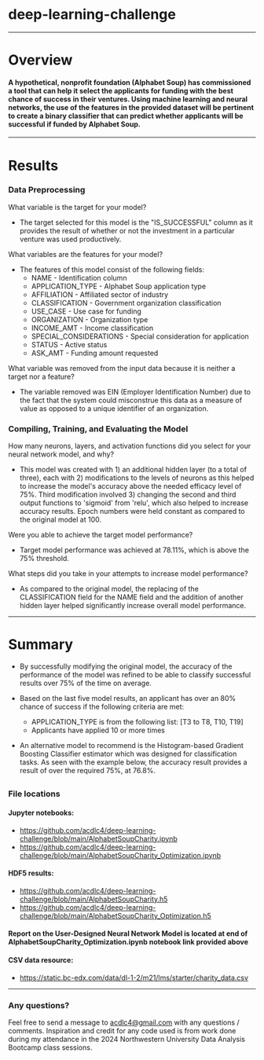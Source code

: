 # deep-learning-challenge 
---
# Overview

#### A hypothetical, nonprofit foundation (Alphabet Soup) has commissioned a tool that can help it select the applicants for funding with the best chance of success in their ventures. Using machine learning and neural networks, the use of the features in the provided dataset will be pertinent to create a binary classifier that can predict whether applicants will be successful if funded by Alphabet Soup.
---
# Results

### Data Preprocessing
What variable is the target for your model?
- The target selected for this model is the "IS_SUCCESSFUL" column as it provides the result of whether or not the investment in a particular venture was used productively.

What variables are the features for your model?
- The features of this model consist of the following fields:
  - NAME - Identification column
  - APPLICATION_TYPE - Alphabet Soup application type
  - AFFILIATION - Affiliated sector of industry
  - CLASSIFICATION - Government organization classification
  - USE_CASE - Use case for funding
  - ORGANIZATION - Organization type
  - INCOME_AMT - Income classification
  - SPECIAL_CONSIDERATIONS - Special consideration for application
  - STATUS - Active status
  - ASK_AMT - Funding amount requested

What variable was removed from the input data because it is neither a target nor a feature?
- The variable removed was EIN (Employer Identification Number) due to the fact that the system could misconstrue this data as a measure of value as opposed to a unique identifier of an organization.


### Compiling, Training, and Evaluating the Model

How many neurons, layers, and activation functions did you select for your neural network model, and why?
- This model was created with 1) an additional hidden layer (to a total of three), each with 2) modifications to the levels of neurons as this helped to increase the model's accuracy above the needed efficacy level of 75%.  Third modification involved 3) changing the second and third output functions to 'sigmoid' from 'relu', which also helped to increase accuracy results. Epoch numbers were held constant as compared to the original model at 100.

Were you able to achieve the target model performance?
- Target model performance was achieved at 78.11%, which is above the 75% threshold.

What steps did you take in your attempts to increase model performance?
- As compared to the original model, the replacing of the CLASSIFICATION field for the NAME field and the addition of another hidden layer helped significantly increase overall model performance.
---
# Summary
- By successfully modifying the original model, the accuracy of the performance of the model was refined to be able to classify successful results over 75% of the time on average.

- Based on the last five model results, an applicant has over an 80% chance of success if the following criteria are met:
  - APPLICATION_TYPE is from the following list: [T3 to T8, T10, T19]
  - Applicants have applied 10 or more times

- An alternative model to recommend is the Histogram-based Gradient Boosting Classifier estimator which was designed for classification tasks.  As seen with the example below, the accuracy result provides a result of over the required 75%, at 76.8%.

##
### File locations
#### Jupyter notebooks:
- https://github.com/acdlc4/deep-learning-challenge/blob/main/AlphabetSoupCharity.ipynb
- https://github.com/acdlc4/deep-learning-challenge/blob/main/AlphabetSoupCharity_Optimization.ipynb
#### HDF5 results:
- https://github.com/acdlc4/deep-learning-challenge/blob/main/AlphabetSoupCharity.h5
- https://github.com/acdlc4/deep-learning-challenge/blob/main/AlphabetSoupCharity_Optimization.h5

#### Report on the User-Designed Neural Network Model is located at end of AlphabetSoupCharity_Optimization.ipynb notebook link provided above

#### CSV data resource:
- https://static.bc-edx.com/data/dl-1-2/m21/lms/starter/charity_data.csv
--- 
### Any questions?

Feel free to send a message to acdlc4@gmail.com with any questions / comments. Inspiration and credit for any code used is from work done during my attendance in the 2024 Northwestern University Data Analysis Bootcamp class sessions.


